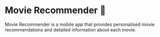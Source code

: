 # Movie Recommender 🍿

Movie Recommender is a mobile app that provides personalised movie recommendations and detailed information about each movie.
